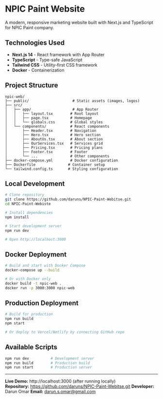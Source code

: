 # NPIC Paint Website

A modern, responsive marketing website built with Next.js and TypeScript for NPIC Paint company.

## Technologies Used

- **Next.js 14** - React framework with App Router
- **TypeScript** - Type-safe JavaScript
- **Tailwind CSS** - Utility-first CSS framework
- **Docker** - Containerization

## Project Structure

```
npic-web/
├── public/                    # Static assets (images, logos)
├── src/
│   ├── app/                   # App Router
│   │   ├── layout.tsx        # Root layout
│   │   ├── page.tsx          # Homepage
│   │   └── globals.css       # Global styles
│   └── components/           # React components
│       ├── Header.tsx        # Navigation
│       ├── Hero.tsx          # Hero section
│       ├── AboutUs.tsx       # About section
│       ├── OurServices.tsx   # Services grid
│       ├── Pricing.tsx       # Pricing plans
│       ├── Footer.tsx        # Footer
│       └── ...               # Other components
├── docker-compose.yml        # Docker configuration
├── Dockerfile               # Container setup
└── tailwind.config.ts       # Styling configuration
```

## Local Development

```bash
# Clone repository
git clone https://github.com/daruns/NPIC-Paint-Webitse.git
cd NPIC-Paint-Webiste

# Install dependencies
npm install

# Start development server
npm run dev

# Open http://localhost:3000
```

## Docker Deployment

```bash
# Build and start with Docker Compose
docker-compose up --build

# Or with Docker only
docker build -t npic-web .
docker run -p 3000:3000 npic-web
```

## Production Deployment

```bash
# Build for production
npm run build
npm start

# Or deploy to Vercel/Netlify by connecting GitHub repo
```

## Available Scripts

```bash
npm run dev          # Development server
npm run build        # Production build
npm run start        # Production server
```

---

**Live Demo:** http://localhost:3000 (after running locally)  
**Repository:** https://github.com/daruns/NPIC-Paint-Webitse.git
**Developer:** Darun Omar
**Email:** darun.s.omar@gmail.com